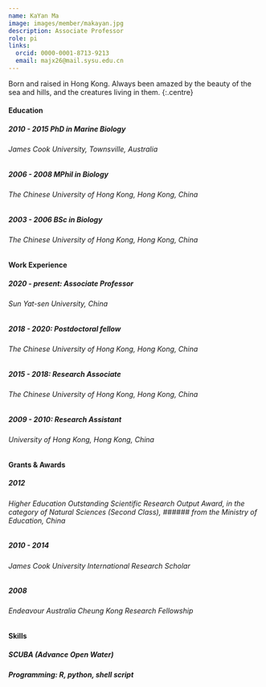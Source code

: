 ```yaml
---
name: KaYan Ma
image: images/member/makayan.jpg
description: Associate Professor
role: pi
links:
  orcid: 0000-0001-8713-9213
  email: majx26@mail.sysu.edu.cn
---
```


Born and raised in Hong Kong. 
Always been amazed by the beauty of the sea and hills, 
and the creatures living in them.
{:.centre}
<br>

#### Education
##### 2010 - 2015 PhD in Marine Biology
###### James Cook University, Townsville, Australia
#####
##### 2006 - 2008 MPhil in Biology
###### The Chinese University of Hong Kong, Hong Kong, China
#####
##### 2003 - 2006 BSc in Biology
###### The Chinese University of Hong Kong, Hong Kong, China


#### Work Experience
##### 2020 - present: Associate Professor
###### Sun Yat-sen University, China
#####
##### 2018 - 2020: Postdoctoral fellow
###### The Chinese University of Hong Kong, Hong Kong, China
#####
##### 2015 - 2018: Research Associate 
###### The Chinese University of Hong Kong, Hong Kong, China
##### 
##### 2009 - 2010: Research Assistant
###### University of Hong Kong, Hong Kong, China


#### Grants & Awards
##### 2012
###### Higher Education Outstanding Scientific Research Output Award, in the category of Natural Sciences (Second Class), ###### from the Ministry of Education, China
##### 
##### 2010 - 2014
###### James Cook University International Research Scholar
#####  
##### 2008
###### Endeavour Australia Cheung Kong Research Fellowship


#### Skills
##### SCUBA (Advance Open Water)
##### Programming: R, python, shell script
